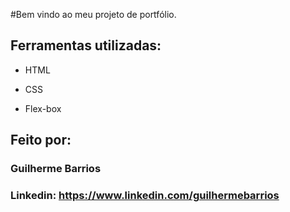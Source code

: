 #Bem vindo ao meu projeto de portfólio.

## Ferramentas utilizadas:

* HTML

* CSS

* Flex-box

## Feito por:

### Guilherme Barrios

### Linkedin: https://www.linkedin.com/guilhermebarrios

```
